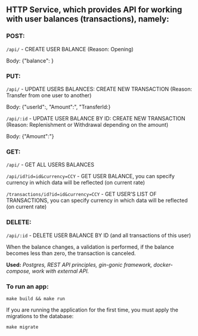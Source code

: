 ## HTTP Service, which provides API for working with user balances (transactions), namely:

### POST:

```/api/``` - CREATE USER BALANCE 
(Reason: Opening)

Body:
{"balance": }

### PUT:

```/api/``` - UPDATE USERS BALANCES: CREATE NEW TRANSACTION 
(Reason: Transfer from one user to another)

Body:
{"userId":,
"Amount":",
"TransferId:}

```/api/:id``` - UPDATE USER BALANCE BY ID: CREATE NEW TRANSACTION 
(Reason: Replenishment or Withdrawal depending on the amount)

Body:
{"Amount":"}

### GET:

```/api/``` - GET ALL USERS BALANCES

```/api/id?id=id&currency=CCY``` - GET USER BALANCE, 
you can specify currency in which data will be reflected (on current rate)

```/transactions/id?id=id&currency=CCY``` - GET USER'S LIST OF TRANSACTIONS, 
you can specify currency in which data will be reflected (on current rate)

### DELETE:

```/api/:id``` - DELETE USER BALANCE BY ID 
(and all transactions of this user)

When the balance changes, a validation is performed, if the balance becomes less than zero, the transaction is canceled.

**Used:** *Postgres, REST API principles, gin-gonic framework, docker-compose, work with external API.*

### To run an app:

```
make build && make run
```

If you are running the application for the first time, you must apply the migrations to the database:

```
make migrate
```
